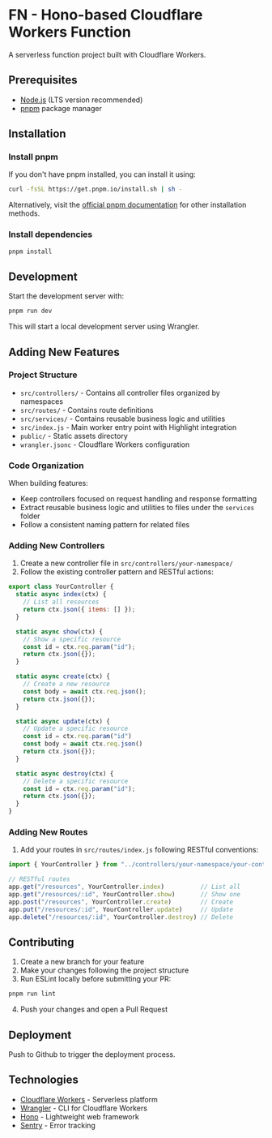 # FN - Hono-based Cloudflare Workers Function

A serverless function project built with Cloudflare Workers.

## Prerequisites

- [Node.js](https://nodejs.org/) (LTS version recommended)
- [pnpm](https://pnpm.io/) package manager

## Installation

### Install pnpm

If you don't have pnpm installed, you can install it using:

```bash
curl -fsSL https://get.pnpm.io/install.sh | sh -
```

Alternatively, visit the [official pnpm documentation](https://pnpm.io/installation) for other installation methods.

### Install dependencies

```bash
pnpm install
```

## Development

Start the development server with:

```bash
pnpm run dev
```

This will start a local development server using Wrangler.

## Adding New Features

### Project Structure

- `src/controllers/` - Contains all controller files organized by namespaces
- `src/routes/` - Contains route definitions
- `src/services/` - Contains reusable business logic and utilities
- `src/index.js` - Main worker entry point with Highlight integration
- `public/` - Static assets directory
- `wrangler.jsonc` - Cloudflare Workers configuration

### Code Organization

When building features:
- Keep controllers focused on request handling and response formatting
- Extract reusable business logic and utilities to files under the `services` folder
- Follow a consistent naming pattern for related files

### Adding New Controllers

1. Create a new controller file in `src/controllers/your-namespace/`
2. Follow the existing controller pattern and RESTful actions:

```javascript
export class YourController {
  static async index(ctx) {
    // List all resources
    return ctx.json({ items: [] });
  }

  static async show(ctx) {
    // Show a specific resource
    const id = ctx.req.param("id");
    return ctx.json({});
  }

  static async create(ctx) {
    // Create a new resource
    const body = await ctx.req.json();
    return ctx.json({});
  }

  static async update(ctx) {
    // Update a specific resource
    const id = ctx.req.param("id")
    const body = await ctx.req.json()
    return ctx.json({});
  }

  static async destroy(ctx) {
    // Delete a specific resource
    const id = ctx.req.param("id");
    return ctx.json({});
  }
}
```

### Adding New Routes

1. Add your routes in `src/routes/index.js` following RESTful conventions:

```javascript
import { YourController } from "../controllers/your-namespace/your-controller"

// RESTful routes
app.get("/resources", YourController.index)          // List all
app.get("/resources/:id", YourController.show)       // Show one
app.post("/resources", YourController.create)        // Create
app.put("/resources/:id", YourController.update)     // Update
app.delete("/resources/:id", YourController.destroy) // Delete
```

## Contributing

1. Create a new branch for your feature
2. Make your changes following the project structure
3. Run ESLint locally before submitting your PR:
```bash
pnpm run lint
```
4. Push your changes and open a Pull Request

## Deployment

Push to Github to trigger the deployment process.

## Technologies

- [Cloudflare Workers](https://workers.cloudflare.com/) - Serverless platform
- [Wrangler](https://developers.cloudflare.com/workers/wrangler/) - CLI for Cloudflare Workers
- [Hono](https://hono.dev/) - Lightweight web framework
- [Sentry](https://sentry.io/) - Error tracking

